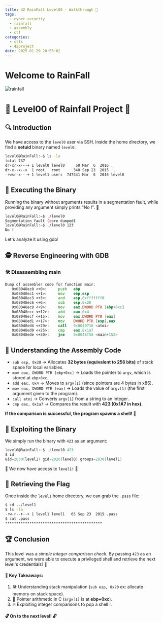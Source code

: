 ```yaml
---
title: 42 RainFall Level00 - Walkthrough 🚀
tags:
  - cyber-security
  - rainfall
  - assembly
  - ctf
categories:
  - ctfs
  - 42project
date: 2025-01-29 20:55:02
---
```


# Welcome to RainFall

![rainfall](/images/rainfall.jpg)

# 🌊 Level00 of Rainfall Project 🌊

## 🔍 Introduction

We have access to the `level0` user via SSH. Inside the home directory, we find a **setuid** binary named `level0`.

```sh
level0@RainFall:~$ ls -la
total 737
dr-xr-x---+ 1 level0 level0     60 Mar  6  2016 .
dr-x--x--x  1 root   root      340 Sep 23  2015 ..
-rwsr-x---+ 1 level1 users  747441 Mar  6  2016 level0
```

## 🚀 Executing the Binary

Running the binary without arguments results in a segmentation fault, while providing any argument simply prints "No !". 🤔

```sh
level0@RainFall:~$ ./level0 
Segmentation fault (core dumped)
level0@RainFall:~$ ./level0 123
No !
```

Let's analyze it using gdb!

## 🕵️ Reverse Engineering with GDB

### 🛠️ Disassembling main

```asm
Dump of assembler code for function main:
   0x08048ec0 <+0>:     push   ebp
   0x08048ec1 <+1>:     mov    ebp,esp
   0x08048ec3 <+3>:     and    esp,0xfffffff0
   0x08048ec6 <+6>:     sub    esp,0x20
   0x08048ec9 <+9>:     mov    eax,DWORD PTR [ebp+0xc]
   0x08048ecc <+12>:    add    eax,0x4
   0x08048ecf <+15>:    mov    eax,DWORD PTR [eax]
   0x08048ed1 <+17>:    mov    DWORD PTR [esp],eax
   0x08048ed4 <+20>:    call   0x8049710 <atoi>
   0x08048ed9 <+25>:    cmp    eax,0x1a7
   0x08048ede <+30>:    jne    0x8048f58 <main+152>
```

## 🧩 Understanding the Assembly Code

- `sub esp, 0x20` → Allocates **32 bytes (equivalent to 256 bits)** of stack space for local variables.
- `mov eax, DWORD PTR [ebp+0xc]` → Loads the pointer to `argv`, which is stored at `ebp+0xc`.
- `add eax, 0x4` → Moves to `argv[1]` (since pointers are 4 bytes in x86).
- `mov eax, DWORD PTR [eax]` → Loads the value of `argv[1]` (the first argument given to the program).
- `call atoi` → Converts `argv[1]` from a string to an integer.
- `cmp eax, 0x1a7` → Compares the result with **423 (0x1A7 in hex)**.

**If the comparison is successful, the program spawns a shell! 🐚**

## 🎯 Exploiting the Binary

We simply run the binary with `423` as an argument:

```c
level0@RainFall:~$ ./level0 423
$ id
uid=2030(level1) gid=2020(level0) groups=2030(level1)
```

🎉 We now have access to `level1!` 🎉

## 🔑 Retrieving the Flag

Once inside the `level1` home directory, we can grab the `.pass` file:

```sh
$ cd ../level1
$ ls -la
-rw-r--r--+ 1 level1 level1   65 Sep 23  2015 .pass
$ cat .pass
********************************************
```

## 🏆 Conclusion

This level was a *simple integer comparison check*.
By passing `423` as an argument, we were able to execute a privileged shell and retrieve the next level's credentials! 🚀

#### 🎯 Key Takeaways:
1. 🛠️ Understanding stack manipulation (`sub esp, 0x20` ex: allocate memory on stack space).
2. 🧩 Pointer arithmetic in C (`argv[1]` is at **ebp+0xc**).
3. 🔥 Exploiting integer comparisons to pop a shell !.

#### 🔓 On to the next level! 🔓
